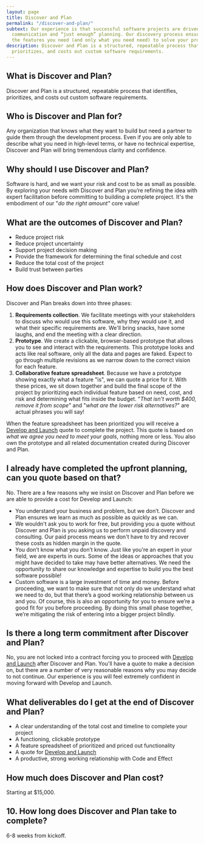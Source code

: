 ```yaml
---
layout: page
title: Discover and Plan
permalink: "/discover-and-plan/"
subtext: Our experience is that successful software projects are driven by clear
  communication and “just enough” planning. Our discovery process ensures you get
  the features you need (and only what you need need) to solve your problem.
description: Discover and Plan is a structured, repeatable process that identifies,
  prioritizes, and costs out custom software requirements.
---
```

## What is Discover and Plan?

Discover and Plan is a structured, repeatable process that identifies, prioritizes, and costs out custom software requirements.

## Who is Discover and Plan for?

Any organization that knows what they want to build but need a partner to guide them through the development process. Even if you are only able to describe what you need in high-level terms, or have no technical expertise, Discover and Plan will bring tremendous clarity and confidence.

## Why should I use Discover and Plan?

Software is hard, and we want your risk and cost to be as small as possible. By exploring your needs with Discover and Plan you’re refining the idea with expert facilitation before committing to building a complete project. It's the embodiment of our "_do the right amount"_ core value!

## What are the outcomes of Discover and Plan?

* Reduce project risk
* Reduce project uncertainty
* Support project decision making
* Provide the framework for determining the final schedule and cost
* Reduce the total cost of the project
* Build trust between parties

## How does Discover and Plan work?

Discover and Plan breaks down into three phases:

1. **Requirements collection**. We facilitate meetings with your stakeholders to discuss who would use this software, why they would use it, and what their specific requirements are. We'll bring snacks, have some laughs, and end the meeting with a clear direction.
2. **Prototype**. We create a clickable, browser-based prototype that allows you to see and interact with the requirements. This prototype looks and acts like real software, only all the data and pages are faked. Expect to go through multiple revisions as we narrow down to the correct vision for each feature.
3. **Collaborative feature spreadsheet**. Because we have a prototype showing exactly what a feature "is", we can quote a price for it. With these prices, we sit down together and build the final scope of the project by prioritizing each individual feature based on need, cost, and risk and determining what fits inside the budget. "_That isn't worth $400, remove it from scope_" and "_what are the lower risk alternatives?_" are actual phrases you will say!

When the feature spreadsheet has been prioritized you will receive a [Develop and Launch](https://codeandeffect.com/develop-and-launch/) quote to complete the project. This quote is based on _what we agree you need to meet your goals_, nothing more or less. You also own the prototype and all related documentation created during Discover and Plan.

## I already have completed the upfront planning, can you quote based on that?

No. There are a few reasons why we insist on Discover and Plan before we are able to provide a cost for Develop and Launch:

* You understand your business and problem, but we don’t. Discover and Plan ensures we learn as much as possible as quickly as we can.
* We wouldn't ask you to work for free, but providing you a quote without Discover and Plan is you asking us to perform unpaid discovery and consulting. Our paid process means we don't have to try and recover these costs as hidden margin in the quote.
* You don’t know what you don’t know. Just like you're an expert in your field, we are experts in ours. Some of the ideas or approaches that you might have decided to take may have better alternatives. We need the opportunity to share our knowledge and expertise to build you the best software possible!
* Custom software is a large investment of time and money. Before proceeding, we want to make sure that not only do we understand what we need to do, but that there’s a good working relationship between us and you. Of course, this is also an opportunity for you to ensure we’re a good fit for you before proceeding. By doing this small phase together, we’re mitigating the risk of entering into a bigger project blindly.

## Is there a long term commitment after Discover and Plan?

No, you are not locked into a contract forcing you to proceed with [Develop and Launch](https://codeandeffect.com/develop-and-launch/) after Discover and Plan. You'll have a quote to make a decision on, but there are a number of very reasonable reasons why you may decide to not continue. Our experience is you will feel extremely confident in moving forward with Develop and Launch.

## What deliverables do I get at the end of Discover and Plan?

* A clear understanding of the total cost and timeline to complete your project
* A functioning, clickable prototype
* A feature spreadsheet of prioritized and priced out functionality
* A quote for [Develop and Launch](https://codeandeffect.com/develop-and-launch/)
* A productive, strong working relationship with Code and Effect

## How much does Discover and Plan cost?

Starting at $15,000.

## 10. How long does Discover and Plan take to complete?

6-8 weeks from kickoff.
